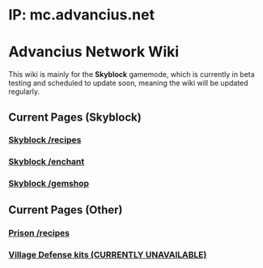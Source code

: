 # IP: mc.advancius.net
# Advancius Network Wiki
This wiki is mainly for the **Skyblock** gamemode, which is currently in beta testing and scheduled to update soon, meaning the wiki will be updated regularly.
## Current Pages (Skyblock)
### [Skyblock /recipes](SkySpecRecipes.md)
### [Skyblock /enchant](SkyCustomEnchs.md)
### [Skyblock /gemshop](SkyGemShop.md)
## Current Pages (Other)
### [Prison /recipes](PriSpecRecipes.md)
### [Village Defense kits (CURRENTLY UNAVAILABLE)](VilKitsList.md)
